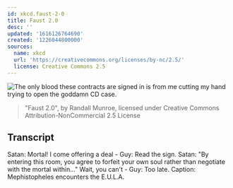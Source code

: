 ```yaml
---
id: xkcd.faust-2-0
title: Faust 2.0
desc: ''
updated: '1616126764690'
created: '1226044800000'
sources:
  name: xkcd
  url: 'https://creativecommons.org/licenses/by-nc/2.5/'
  license: Creative Commons 2.5
---
```

![The only blood these contracts are signed in is from me cutting my hand trying to open the goddamn CD case.](https://imgs.xkcd.com/comics/faust_20.png)
> "Faust 2.0", by Randall Munroe, licensed under Creative Commons Attribution-NonCommercial 2.5 License

## Transcript
Satan: Mortal! I come offering a deal - 
Guy: Read the sign.
Satan: "By entering this room, you agree to forfeit your own soul rather than negotiate with the mortal within..." Wait, you can't - 
Guy: Too late.
Caption: Mephistopheles encounters the E.U.L.A.
